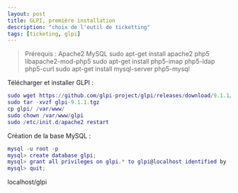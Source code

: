 ```yaml
---
layout: post
title: GLPI, première installation
description: "choix de l'outil de ticketting"
tags: [ticketing, glpi]
---
```


> Prérequis :
> Apache2
> MySQL
> sudo apt-get install apache2 php5 libapache2-mod-php5
> sudo apt-get install php5-imap php5-ldap php5-curl
> sudo apt-get install mysql-server php5-mysql

Télécharger et installer GLPI :

```lua
sudo wget https://github.com/glpi-project/glpi/releases/download/9.1.1/glpi-9.1.1.tgz
sudo tar -xvzf glpi-9.1.1.tgz
cp glpi/ /var/www/
sudo chown /var/www/glpi
sudo /etc/init.d/apache2 restart
```

Création de la base MySQL :

```lua
mysql -u root -p
mysql> create database glpi;
mysql> grant all privileges on glpi.* to glpi@localhost identified by 'glpi';
mysql> quit;
```

localhost/glpi

